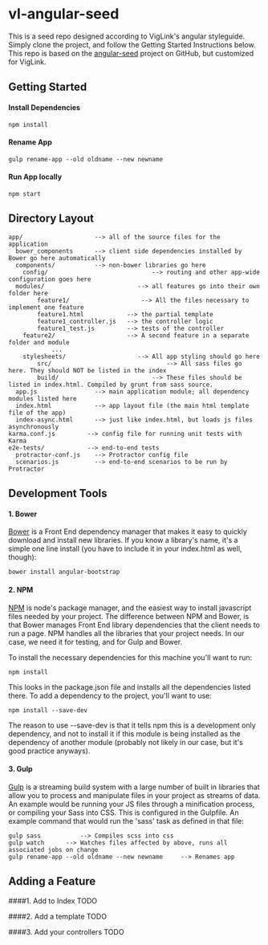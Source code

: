 # vl-angular-seed
This is a seed repo designed according to VigLink's angular styleguide. Simply clone the project, and follow the Getting Started Instructions below. This repo is based on the [angular-seed](https://github.com/angular/angular-seed) project on GitHub, but customized for VigLink.

## Getting Started

#### Install Dependencies
```
npm install
```

#### Rename App
```
gulp rename-app --old oldname --new newname
```

#### Run App locally
```
npm start
```

## Directory Layout

```
app/                    --> all of the source files for the application
  bower_components      --> client side dependencies installed by Bower go here automatically
  components/           --> non-bower libraries go here
	config/								--> routing and other app-wide configuration goes here
  modules/							--> all features go into their own folder here
		feature1/                	 --> All the files necessary to implement one feature
    	feature1.html            --> the partial template
    	feature1_controller.js   --> the controller logic
    	feature1_test.js         --> tests of the controller
  	feature2/                	 --> A second feature in a separate folder and module
			...
	stylesheets/					--> All app styling should go here
		src/								--> All sass files go here. They should NOT be listed in the index
		build/							--> These files should be listed in index.html. Compiled by grunt from sass source.
  app.js                --> main application module; all dependency modules listed here
  index.html            --> app layout file (the main html template file of the app)
  index-async.html      --> just like index.html, but loads js files asynchronously
karma.conf.js         --> config file for running unit tests with Karma
e2e-tests/            --> end-to-end tests
  protractor-conf.js    --> Protractor config file
  scenarios.js          --> end-to-end scenarios to be run by Protractor
```

## Development Tools

#### 1. Bower
[Bower](http://bower.io/) is a Front End dependency manager that makes it easy to quickly download and install new libraries. If you know a library's name, it's a simple one line install (you have to include it in your index.html as well, though):
```
bower install angular-bootstrap
```

#### 2. NPM
[NPM](https://www.npmjs.com/) is node's package manager, and the easiest way to install javascript files needed by your project. The difference between NPM and Bower, is that Bower manages Front End library dependencies that the client needs to run a page. NPM handles all the libraries that your project needs. In our case, we need it for testing, and for Gulp and Bower.

To install the necessary dependencies for this machine you'll want to run:
```
npm install
```
This looks in the package.json file and installs all the dependencies listed there. To add a dependency to the project, you'll want to use:
```
npm install --save-dev
```
The reason to use --save-dev is that it tells npm this is a development only dependency, and not to install it if this module is being installed as the dependency of another module (probably not likely in our case, but it's good practice anyways).

#### 3. Gulp
[Gulp](http://gulpjs.com/) is a streaming build system with a large number of built in libraries that allow you to process and manipulate files in your project as streams of data. An example would be running your JS files through a minification process, or compiling your Sass into CSS. This is configured in the Gulpfile. An example command that would run the 'sass' task as defined in that file:
```
gulp sass			--> Compiles scss into css
gulp watch 		--> Watches files affected by above, runs all associated jobs on change
gulp rename-app --old oldname --new newname 	--> Renames app
```

## Adding a Feature

####1. Add to Index
TODO

####2. Add a template
TODO

####3. Add your controllers
TODO